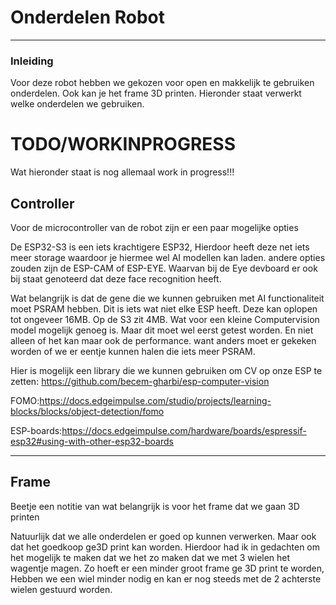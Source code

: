 # Onderdelen Robot
---
### Inleiding
Voor deze robot hebben we gekozen voor open en makkelijk te gebruiken onderdelen. Ook kan je het frame 3D printen. Hieronder staat verwerkt welke onderdelen we gebruiken.

# TODO/WORKINPROGRESS
Wat hieronder staat is nog allemaal work in progress!!!

## Controller
Voor de microcontroller van de robot zijn er een paar mogelijke opties

De ESP32-S3 is een iets krachtigere ESP32, Hierdoor heeft deze net iets meer storage waardoor je hiermee wel AI modellen kan laden. andere opties zouden zijn de ESP-CAM of ESP-EYE. Waarvan bij de Eye devboard er ook bij staat genoteerd dat deze face recognition heeft. 

Wat belangrijk is dat de gene die we kunnen gebruiken met AI functionaliteit moet PSRAM hebben. Dit is iets wat niet elke ESP heeft. Deze kan oplopen tot ongeveer 16MB. Op de S3 zit 4MB. Wat voor een kleine Computervision model mogelijk genoeg is. Maar dit moet wel eerst getest worden. En niet alleen of het kan maar ook de performance. want anders moet er gekeken worden of we er eentje kunnen halen die iets meer PSRAM.

Hier is mogelijk een library die we kunnen gebruiken om CV op onze ESP te zetten:
https://github.com/becem-gharbi/esp-computer-vision

FOMO:https://docs.edgeimpulse.com/studio/projects/learning-blocks/blocks/object-detection/fomo

ESP-boards:https://docs.edgeimpulse.com/hardware/boards/espressif-esp32#using-with-other-esp32-boards

---

## Frame

Beetje een notitie van wat belangrijk is voor het frame dat we gaan 3D printen

Natuurlijk dat we alle onderdelen er goed op kunnen verwerken. Maar ook dat het goedkoop ge3D print kan worden.
Hierdoor had ik in gedachten om het mogelijk te maken dat we het zo maken dat we met 3 wielen het wagentje magen.
Zo hoeft er een minder groot frame ge 3D print te worden, Hebben we een wiel minder nodig en kan er nog steeds met de 2 achterste wielen gestuurd worden.

